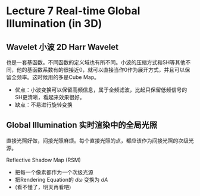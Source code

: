 # Lecture 7 Real-time Global Illumination (in 3D)
## Wavelet 小波 2D Harr Wavelet
也是一套基函数。不同函数的定义域也有所不同。小波的压缩方式和SH等其他不同，他的基函数系数有的很接近0，就可以直接当作0作为展开方式，并且可以保留全频率。这时候用的多是Cube Map。
- 优点：小波变换可以保留高频信息，属于全频滤波，比起只保留低频信号的SH更清晰，看起来效果很好。
- 缺点：不易进行旋转变换

## Global Illumination 实时渲染中的全局光照
直接光照好做，间接光照麻烦。每个直接光照的点，都应该作为间接光照的次级光源。

Reflective Shadow Map (RSM)
- 把每一个像素都作为一个次级光源
- 把Rendering Equation的 $d\omega$ 变换为 $dA$
- (看不懂了，明天再看吧)

